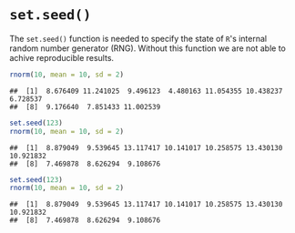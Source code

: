 # `set.seed()`
The `set.seed()` function is needed to specify the state of `R`'s internal random number generator (RNG). 
Without this function we are not able to achive reproducible results.


```r
rnorm(10, mean = 10, sd = 2)
```

```
##  [1]  8.676409 11.241025  9.496123  4.480163 11.054355 10.438237  6.728537
##  [8]  9.176640  7.851433 11.002539
```


```r
set.seed(123)
rnorm(10, mean = 10, sd = 2)
```

```
##  [1]  8.879049  9.539645 13.117417 10.141017 10.258575 13.430130 10.921832
##  [8]  7.469878  8.626294  9.108676
```


```r
set.seed(123)
rnorm(10, mean = 10, sd = 2)
```

```
##  [1]  8.879049  9.539645 13.117417 10.141017 10.258575 13.430130 10.921832
##  [8]  7.469878  8.626294  9.108676
```
